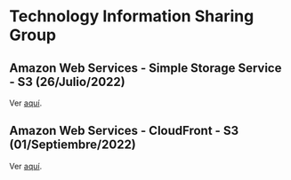 # Technology Information Sharing Group

## Amazon Web Services - Simple Storage Service - S3 (26/Julio/2022)

Ver [aquí](https://github.com/karpalypy/tech-share/tree/main/aws-s3 "aquí").

## Amazon Web Services - CloudFront - S3 (01/Septiembre/2022)

Ver [aquí](https://github.com/karpalypy/tech-share/tree/main/aws-cloudfront "aquí").
